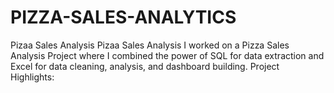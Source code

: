 # PIZZA-SALES-ANALYTICS
 Pizaa Sales Analysis Pizaa Sales Analysis I worked on a Pizza Sales Analysis Project where I combined the power of SQL for data extraction and Excel for data cleaning, analysis, and dashboard building. Project Highlights:

